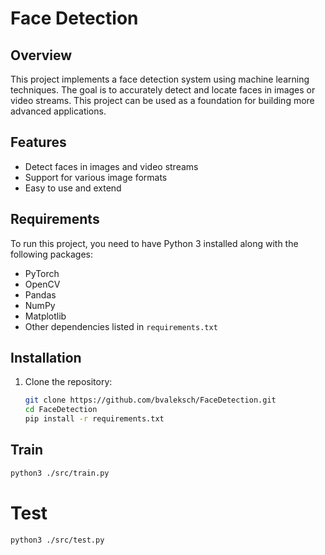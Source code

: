 # Face Detection

## Overview
This project implements a face detection system using machine learning techniques. The goal is to accurately detect and locate faces in images or video streams. This project can be used as a foundation for building more advanced applications.

## Features
- Detect faces in images and video streams
- Support for various image formats
- Easy to use and extend

## Requirements
To run this project, you need to have Python 3 installed along with the following packages:

- PyTorch
- OpenCV
- Pandas
- NumPy
- Matplotlib
- Other dependencies listed in `requirements.txt`

## Installation
1. Clone the repository:
   ```bash
   git clone https://github.com/bvaleksch/FaceDetection.git
   cd FaceDetection
   pip install -r requirements.txt
   ```

## Train
```bash
python3 ./src/train.py
```

# Test
```bash
python3 ./src/test.py
```